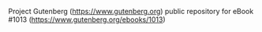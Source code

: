 Project Gutenberg (https://www.gutenberg.org) public repository for eBook #1013 (https://www.gutenberg.org/ebooks/1013)
